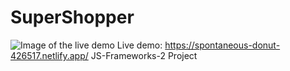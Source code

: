 # SuperShopper
![Image of the live demo](https://i.gyazo.com/625b48664c7baa5e7d83f4aa7d9997ce.png)
Live demo: https://spontaneous-donut-426517.netlify.app/
JS-Frameworks-2 Project 
